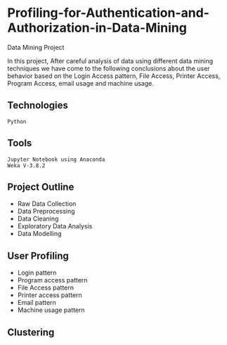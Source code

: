 # Profiling-for-Authentication-and-Authorization-in-Data-Mining
Data Mining Project

<p>In this project, After careful analysis of data using different data mining techniques we have come to the following conclusions about the user behavior based on the Login Access pattern, File Access, Printer Access, Program Access, email usage and machine usage. </p>

## Technologies
```
Python
```

## Tools 
```
Jupyter Notebook using Anaconda
Weka V-3.8.2
```
## Project Outline

- Raw Data Collection
- Data Preprocessing
- Data Cleaning
- Exploratory Data Analysis
- Data Modelling

## User Profiling

- Login pattern
- Program access pattern
- File Access pattern
- Printer access pattern
- Email pattern
- Machine usage pattern

## Clustering


